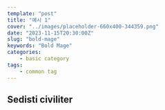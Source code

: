 ```yaml
---
template: "post"
title: "예시 1"
cover: "../images/placeholder-660x400-344359.png"
date: "2023-11-15T20:30:00Z"
slug: "bold-mage"
keywords: "Bold Mage"
categories: 
    - basic category
tags:
    - common tag
---
```


## Sedisti civiliter
